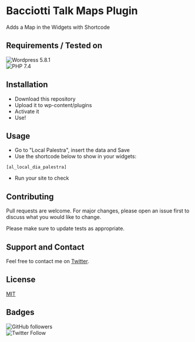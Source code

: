 # Bacciotti Talk Maps Plugin
Adds a Map in the Widgets with Shortcode

## Requirements / Tested on
![Wordpress 5.8.1](https://img.shields.io/badge/Wordpress-5.8.1-green)  
![PHP 7.4](https://img.shields.io/badge/PHP-7.4-blue)  


## Installation

- Download this repository
- Upload it to wp-content/plugins
- Activate it
- Use!

## Usage
- Go to "Local Palestra", insert the data and Save
- Use the shortcode below to show in your widgets:
```
[al_local_dia_palestra]
```
- Run your site to check 

## Contributing
Pull requests are welcome. For major changes, please open an issue first to discuss what you would like to change.

Please make sure to update tests as appropriate.

## Support and Contact
Feel free to contact me on [Twitter](twitter.com/baciotti).

## License
[MIT](https://choosealicense.com/licenses/mit/)

## Badges
![GitHub followers](https://img.shields.io/github/followers/bacciotti?style=social)  
![Twitter Follow](https://img.shields.io/twitter/follow/baciotti?style=social)

